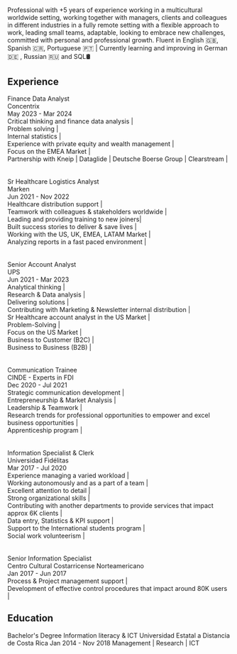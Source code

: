# 


Professional with +5 years of experience working in a multicultural worldwide setting, working together with  managers, clients and colleagues in different industries in a fully remote setting with a flexible approach to work, leading small teams, adaptable, looking to embrace new challenges, committed with personal and professional growth.
Fluent in English 🇬🇧, Spanish 🇨🇷, Portuguese 🇵🇹 | Currently learning and improving in German 🇩🇪 , Russian 🇷🇺 and SQL🛢

<h2>Experience</h2>

Finance Data Analyst<br>
Concentrix<br>
May 2023 - Mar 2024<br>
Critical thinking and finance data analysis |<br>
Problem solving |<br>
Internal statistics |<br>
Experience with private equity and wealth management |<br>
Focus on the EMEA Market |<br>
Partnership with Kneip | Dataglide | Deutsche Boerse Group | Clearstream |     
<br>
<br>
Sr Healthcare Logistics Analyst<br>
Marken<br>
Jun 2021 - Nov 2022<br>
Healthcare distribution support |<br>
Teamwork with colleagues & stakeholders worldwide |<br>
Leading and providing training to new joiners|<br>
Built success stories to deliver & save lives |<br>
Working with the US, UK, EMEA, LATAM Market |<br>
Analyzing reports in a fast paced environment |<br>
<br>
<br>
Senior Account Analyst<br>
UPS<br>
Jun 2021 - Mar 2023<br>
Analytical thinking |<br>
Research & Data analysis |<br>
Delivering solutions |<br>
Contributing with Marketing & Newsletter internal distribution |<br>
Sr Healthcare account analyst in the US Market |<br>
Problem-Solving |<br>
Focus on the US Market |<br>
Business to Customer (B2C) |<br>
Business to Business (B2B) |<br>
<br>
<br>
Communication Trainee<br>
CINDE - Experts in FDI<br>
Dec 2020 - Jul 2021<br>
Strategic communication development |<br>
Entrepreneurship & Market Analysis |<br>
Leadership & Teamwork |<br>
Research trends for professional opportunities to empower and excel business opportunities |<br>
Apprenticeship program |<br>
<br>
<br>
Information Specialist & Clerk<br>
Universidad Fidélitas<br>
Mar 2017 - Jul 2020<br>
Experience managing a varied workload |<br>
Working autonomously and as a part of a team |<br>
Excellent attention to detail |<br>
Strong organizational skills |<br>
Contributing with another departments to provide services that impact approx 6K clients |<br>
Data entry, Statistics & KPI support |<br>
Support to the International students program |<br>
Social work volunteerism |<br>
<br>
<br>
Senior Information Specialist<br>
Centro Cultural Costarricense Norteamericano<br>
Jan 2017 - Jun 2017<br>
Process & Project management support |<br>
Development of effective control procedures that impact around 80K users |<br>


<h2>Education</h2>

Bachelor's Degree Information literacy & ICT
Universidad Estatal a Distancia de Costa Rica
Jan 2014 - Nov 2018
Management | Research | ICT
